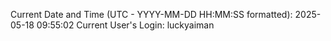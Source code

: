 Current Date and Time (UTC - YYYY-MM-DD HH:MM:SS formatted): 2025-05-18 09:55:02
Current User's Login: luckyaiman
